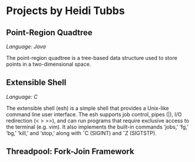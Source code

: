 # Projects by Heidi Tubbs

Point-Region Quadtree
---------------------
*Language: Java*

The point-region quadtree is a tree-based data structure used to store points in a two-dimensional space. 

Extensible Shell
--------------------
*Language: C*

The extensible shell (esh) is a simple shell that provides a Unix-like command line user interface. The esh supports job control, pipes (\|), I/O redirection (< > >>), and can run programs that require exclusive access to the terminal (e.g. vim). It also implements the built-in commands ‘jobs,’ ‘fg,’ ‘bg,’ ‘kill,’ and ‘stop,’ along with ˆC (SIGINT) and ˆZ (SIGTSTP).

Threadpool: Fork-Join Framework
----------------------

